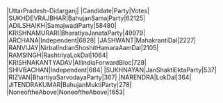 
|UttarPradesh-Didarganj|
|Candidate|Party|Votes|
|SUKHDEVRAJBHAR|BahujanSamajParty|62125|
|ADILSHAIKH|SamajwadiParty|58480|
|KRISHNAMURARI|BharatiyaJanataParty|49979|
|ARCHANA|Independent|6828|
|JASHWANT|MahakrantiDal|2227|
|RANVIJAY|NirbalIndianShoshitHamaraAamDal|2105|
|RAMSINGH|RashtriyaLokDal|1064|
|KRISHNAKANTYADAV|AllIndiaForwardBloc|728|
|SHIVBACHAN|Independent|684|
|SUKHNAYAN|JanShaktiEktaParty|537|
|RIZVAN|BhartiyaSarvodayaParty|367|
|NARENDRA|LokDal|364|
|JITENDRAKUMAR|BahujanMuktiParty|278|
|NoneoftheAbove|NoneoftheAbove|1653|
